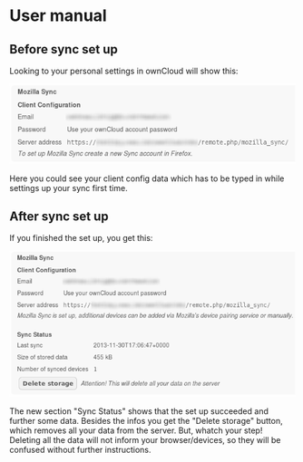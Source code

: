 User manual
===========

Before sync set up
------------------
Looking to your personal settings in ownCloud will show this:

<a href="" target="_blank"><img src="imgs/SyncUserWithoutData.png"/></a>

Here you could see your client config data which has to be typed in while settings up your sync first time.

After sync set up
-----------------
If you finished the set up, you get this:

<a href="" target="_blank"><img src="imgs/SyncUserWithData.png"/></a>

The new section "Sync Status" shows that the set up succeeded and further some data.
Besides the infos you get the "Delete storage" button, which removes all your data from the server. But, whatch your step! Deleting all the data will not inform your browser/devices, so they will be confused without further instructions.